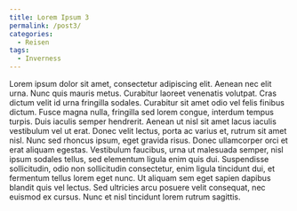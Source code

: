 ```yaml
---
title: Lorem Ipsum 3
permalink: /post3/
categories:
  - Reisen
tags:
  - Inverness
---
```


Lorem ipsum dolor sit amet, consectetur adipiscing elit. Aenean nec elit urna. Nunc quis mauris metus. Curabitur laoreet venenatis volutpat. Cras dictum velit id urna fringilla sodales. Curabitur sit amet odio vel felis finibus dictum. Fusce magna nulla, fringilla sed lorem congue, interdum tempus turpis. Duis iaculis semper hendrerit. Aenean ut nisl sit amet lacus iaculis vestibulum vel ut erat. Donec velit lectus, porta ac varius et, rutrum sit amet nisl. Nunc sed rhoncus ipsum, eget gravida risus. Donec ullamcorper orci et erat aliquam egestas. Vestibulum faucibus, urna ut malesuada semper, nisl ipsum sodales tellus, sed elementum ligula enim quis dui. Suspendisse sollicitudin, odio non sollicitudin consectetur, enim ligula tincidunt dui, et fermentum tellus lorem eget nunc. Ut aliquam sem eget sapien dapibus blandit quis vel lectus. Sed ultricies arcu posuere velit consequat, nec euismod ex cursus. Nunc et nisl tincidunt lorem rutrum sagittis.
